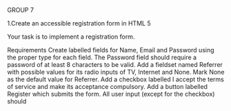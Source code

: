 GROUP 7

1.Create an accessible registration form in HTML 5

Your task is to implement a registration form.

Requirements
Create labelled fields for Name, Email and Password using the proper type for each field.
The Password field should require a password of at least 8 characters to be valid.
Add a fieldset named Referrer with possible values for its radio inputs of TV, Internet and None.
Mark None as the default value for Referrer.
Add a checkbox labelled I accept the terms of service and make its acceptance compulsory.
Add a button labelled Register which submits the form.
All user input (except for the checkbox) should
